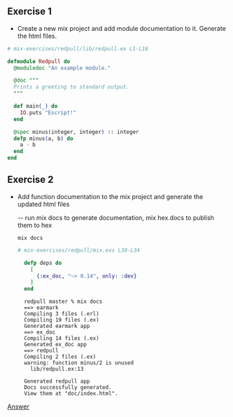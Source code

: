 ## Exercise 1

* Create a new mix project and add module documentation to it. Generate the html
  files.

```ex
# mix-exercises/redpull/lib/redpull.ex L1-L16

defmodule Redpull do
  @moduledoc "An example module."

  @doc """
  Prints a greeting to standard output.
  """

  def main(_) do
    IO.puts "Escript!"
  end

  @spec minus(integer, integer) :: integer
  defp minus(a, b) do
    a - b
  end
end
```

## Exercise 2

* Add function documentation to the mix project and generate the updated html
  files

  -- run mix docs to generate documentation, mix hex.docs to publish them to hex
  ```shell
  mix docs
  ```

  ```exs
  # mix-exercises/redpull/mix.exs L30-L34

    defp deps do
      [
        {:ex_doc, "~> 0.14", only: :dev}
      ]
    end
  ```

  ```
    redpull master % mix docs
    ==> earmark
    Compiling 3 files (.erl)
    Compiling 19 files (.ex)
    Generated earmark app
    ==> ex_doc
    Compiling 14 files (.ex)
    Generated ex_doc app
    ==> redpull
    Compiling 2 files (.ex)
    warning: function minus/2 is unused
      lib/redpull.ex:13

    Generated redpull app
    Docs successfully generated.
    View them at "doc/index.html".
  ```


[Answer](https://gist.github.com/brweber2/9c888641bdb4892cf4c65683164ef527)
